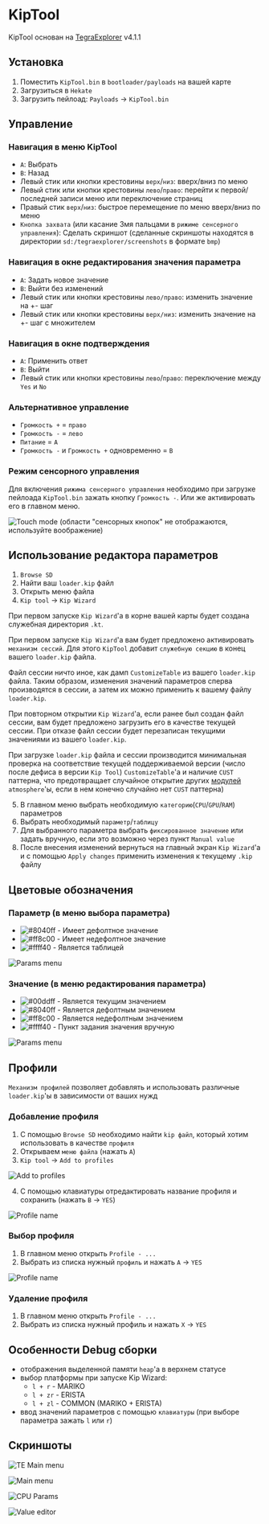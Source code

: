 # KipTool

KipTool основан на [TegraExplorer](https://github.com/suchmememanyskill/TegraExplorer) v4.1.1

## Установка
1. Поместить `KipTool.bin` в `bootloader/payloads` на вашей карте
1. Загрузиться в `Hekate`
1. Загрузить пейлоад: `Payloads` -> `KipTool.bin`

## Управление

### Навигация в меню KipTool
- `A`: Выбрать
- `B`: Назад
- Левый стик или кнопки крестовины `верх`/`низ`: вверх/вниз по меню
- Левый стик или кнопки крестовины `лево`/`право`: перейти к первой/последней записи меню или переключение страниц
- Правый стик `верх`/`низ`: быстрое перемещение по меню вверх/вниз по меню
- `Кнопка захвата` (или касание 3мя пальцами в `рижиме сенсерного управления`): Сделать скриншот (сделанные скриншоты находятся в директории `sd:/tegraexplorer/screenshots` в формате `bmp`)

### Навигация в окне редактирования значения параметра
- `A`: Задать новое значение
- `B`: Выйти без изменений
- Левый стик или кнопки крестовины `лево/право`: изменить значение на +- шаг
- Левый стик или кнопки крестовины `верх/низ`: изменить значение на +- шаг с множителем

### Навигация в окне подтверждения
- `A`: Применить ответ
- `B`: Выйти
- Левый стик или кнопки крестовины `лево`/`право`: переключение между `Yes` и `No`

### Альтернативное управление
- `Громкость +` = `право`
- `Громкость -` = `лево`
- `Питание` = `A`
- `Громкость -` и `Громкость +` одновременно = `B`

### Режим сенсорного управления
Для включения `рижима сенсерного управления` необходимо при загрузке пейлоада `KipTool.bin` зажать кнопку `Громкость -`.
Или же активировать его в главном меню. 

![Touch mode](/screenshots/touch.jpg)
(области "сенсорных кнопок" не отображаются, используйте воображение)

## Использование редактора параметров
1. `Browse SD`
1. Найти ваш `loader.kip` файл
1. Открыть меню файла
1. `Kip tool` -> `Kip Wizard`

При первом запуске `Kip Wizard`'а в корне вашей карты будет создана служебная директория `.kt`.

При первом запуске `Kip Wizard`'а вам будет предложено активировать `механизм сессий`. Для этого `KipTool` добавит `служебную секцию` в конец вашего `loader.kip` файла.

Файл сессии ничто иное, как дамп `CustomizeTable` из вашего `loader.kip` файла. Таким образом, изменения значений параметров сперва производятся в сессии, а затем их можно применить к вашему файлу `loader.kip`.

При повторном открытии `Kip Wizard`'а, если ранее был создан файл сессии, вам будет предложено загрузить его в качестве текущей сессии. При отказе файл сессии будет перезаписан текущими значениями из вашего `loader.kip`.

При загрузке `loader.kip` файла и сессии производится минимальная проверка на соответствие текущей поддерживаемой версии (число после дефиса в версии `Kip Tool`) `CustomizeTable`'а и наличие `CUST` паттерна, что предотвращает случайное открытие других [модулей](https://github.com/Atmosphere-NX/Atmosphere/tree/master/docs/components/modules) `atmosphere`'ы, если в нем конечно случайно нет `CUST` паттерна\)

5. В главном меню выбрать необходимую `категорию`(`CPU`/`GPU`/`RAM`) параметров
6. Выбрать необходимый `параметр`/`таблицу`
7. Для выбранного параметра выбрать `фиксированное значение` или задать вручную, если это возможно через пункт `Manual value`
8. После внесения изменений вернуться на главный экран `Kip Wizard`'а и с помощью `Apply changes` применить изменения к текущему `.kip` файлу

## Цветовые обозначения
### Параметр (в меню выбора параметра)
-  ![#8040ff](https://placehold.co/15x15/8040ff/8040ff.png) - Имеет дефолтное значение
- ![#ff8c00](https://placehold.co/15x15/ff8c00/ff8c00.png) - Имеет недефолтное значение
- ![#ffff40](https://placehold.co/15x15/ffff40/ffff40.png) - Является таблицей

![Params menu](/screenshots/params_menu.jpg)

### Значение (в меню редактирования параметра)
- ![#00ddff](https://placehold.co/15x15/00ddff/00ddff.png) - Является текущим значением
- ![#8040ff](https://placehold.co/15x15/8040ff/8040ff.png) - Является дефолтным значением
- ![#ff8c00](https://placehold.co/15x15/ff8c00/ff8c00.png) - Является недефолтным значением
- ![#ffff40](https://placehold.co/15x15/ffff40/ffff40.png) - Пункт задания значения вручную

![Params menu](/screenshots/edit_param.jpg)

## Профили

`Механизм профилей` позволяет добавлять и использовать различные `loader.kip`'ы в зависимости от ваших нужд

### Добавление профиля

1. С помощью `Browse SD` необходимо найти `kip файл`, который хотим использовать в качестве `профиля`
2. Открываем `меню файла` (нажать `A`)
3. `Kip tool` -> `Add to profiles`

![Add to profiles](/screenshots/add_to_profiles.jpg)

4. С помощью клавиатуры отредактировать название профиля и сохранить (нажать `B` -> `YES`)

![Profile name](/screenshots/profile_name.jpg)

### Выбор профиля

1. В главном меню открыть `Profile - ...`
2. Выбрать из списка нужный `профиль` и нажать `A` -> `YES`

![Profile name](/screenshots/profiles.jpg)

### Удаление профиля

1. В главном меню открыть `Profile - ...`
2. Выбрать из списка нужный профиль и нажать `X` -> `YES`

## Особенности Debug сборки
- отображения выделенной памяти `heap`'а в верхнем статусе
- выбор платформы при запуске Kip Wizard:
  - `l + r`  - MARIKO
  - `l + zr` - ERISTA
  - `l + zl` - COMMON (MARIKO + ERISTA)
- ввод значений параметров с помощью `клавиатуры` (при выборе параметра зажать `l` или `r`)

## Скриншоты

![TE Main menu](/screenshots/te_main_menu.jpg)

![Main menu](/screenshots/main_menu.jpg)

![CPU Params](/screenshots/cpu_params.jpg)

![Value editor](/screenshots/value_editor.jpg)
